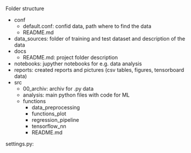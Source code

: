 Folder structure

- conf
    - default.conf: confid data, path where to find the data
    - README.md
- data_sources: folder of training and test dataset and description of the data
- docs
    - README.md: project folder description
- notebooks: jupyther notebooks for e.g. data analysis
- reports: created reports and pictures (csv tables, figures, tensorboard data)
- src
    - 00_archiv: archiv for .py data
    - analysis: main python files with code for ML
    - functions
        - data_preprocessing
        - functions_plot
        - regression_pipeline
        - tensorflow_nn
        - README.md

settings.py: 